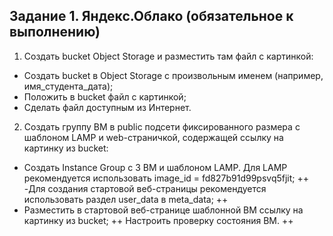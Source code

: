 ## Задание 1. Яндекс.Облако (обязательное к выполнению)

1. Создать bucket Object Storage и разместить там файл с картинкой:
- Создать bucket в Object Storage с произвольным именем (например, имя_студента_дата);
- Положить в bucket файл с картинкой;
- Сделать файл доступным из Интернет.
2. Создать группу ВМ в public подсети фиксированного размера с шаблоном LAMP и web-страничкой, содержащей ссылку на картинку из bucket:
- Создать Instance Group с 3 ВМ и шаблоном LAMP. Для LAMP рекомендуется использовать image_id = fd827b91d99psvq5fjit; ++
 -Для создания стартовой веб-страницы рекомендуется использовать раздел user_data в meta_data; ++
- Разместить в стартовой веб-странице шаблонной ВМ ссылку на картинку из bucket; ++
Настроить проверку состояния ВМ. ++